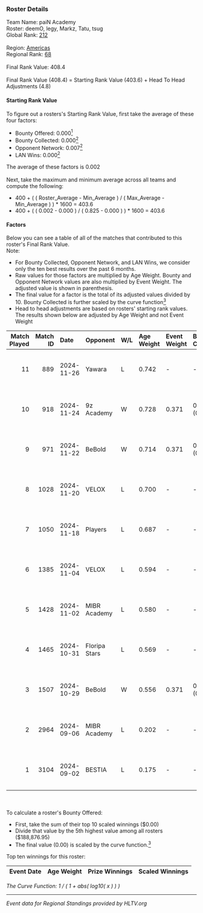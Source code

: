 ### Roster Details<br />
Team Name: paiN Academy<br />
Roster: deemO, legy, Markz, Tatu, tsug<br />
Global Rank: [212](../../standings_global_2025_02_03.md)<br />
<br />
Region: [Americas]( ../../standings_americas_2025_02_03.md)<br />
Regional Rank: [68]( ../../standings_americas_2025_02_03.md)<br />
<br />
Final Rank Value:  408.4<br />
<br />
Final Rank Value (408.4) = Starting Rank Value (403.6) + Head To Head Adjustments (4.8)<br />

#### Starting Rank Value<br />
To figure out a rosters's Starting Rank Value, first take the average of these four factors:<br />
- Bounty Offered: 0.000[<sup>1</sup>](#table2)
- Bounty Collected: 0.000[<sup>2</sup>](#table1)
- Opponent Network: 0.007[<sup>2</sup>](#table1)
- LAN Wins: 0.000[<sup>2</sup>](#table1)

The average of these factors is 0.002<br />
<br />
Next, take the maximum and minimum average across all teams and compute the following:<br />
- 400 + ( ( Roster_Average - Min_Average ) / ( Max_Average - Min_Average ) ) * 1600 = 403.6
- 400 + ( ( 0.002 - 0.000 ) / ( 0.825 - 0.000 ) ) * 1600 = 403.6


#### Factors<br />
Below you can see a table of all of the matches that contributed to this roster's Final Rank Value.<br />
Note:<br />

- For Bounty Collected, Opponent Network, and LAN Wins, we consider only the ten best results over the past 6 months.
- Raw values for those factors are multiplied by Age Weight. Bounty and Opponent Network values are also multiplied by Event Weight. The adjusted value is shown in parenthesis.
- The final value for a factor is the total of its adjusted values divided by 10. Bounty Collected is further scaled by the curve function[<sup>3</sup>](#curveFunction)
- Head to head adjustments are based on rosters' starting rank values. The results shown below are adjusted by Age Weight and not Event Weight
<span id="table1"></span><br />


| Match Played | Match ID | Date       | Opponent      | W/L | Age Weight | Event Weight | Bounty Collected | Opponent Network | LAN Wins  | H2H Adj. | Roster                         |
| -: | -: | :- | :- | :- | :- | :- | :- | :- | :- | -: | :- |
|           11 |      889 | 2024-11-26 | Yawara        | L   | 0.742      | -            | -                | -                | -         |    -3.39 | deemO, legy, Markz, Tatu, tsug |
|           10 |      918 | 2024-11-24 | 9z Academy    | W   | 0.728      | 0.371        | 0.000 (0.000)    | 0.277 (0.075)    | 0 (0.000) |    15.32 | deemO, legy, Markz, Tatu, tsug |
|            9 |      971 | 2024-11-22 | BeBold        | W   | 0.714      | 0.371        | 0.000 (0.000)    | 0.000 (0.000)    | 0 (0.000) |    11.21 | deemO, legy, Markz, Tatu, tsug |
|            8 |     1028 | 2024-11-20 | VELOX         | L   | 0.700      | -            | -                | -                | -         |    -7.01 | deemO, legy, Markz, Tatu, tsug |
|            7 |     1050 | 2024-11-18 | Players       | L   | 0.687      | -            | -                | -                | -         |    -2.88 | deemO, legy, Markz, Tatu, tsug |
|            6 |     1385 | 2024-11-04 | VELOX         | L   | 0.594      | -            | -                | -                | -         |    -6.06 | deemO, legy, Markz, Tatu, tsug |
|            5 |     1428 | 2024-11-02 | MIBR Academy  | L   | 0.580      | -            | -                | -                | -         |    -3.61 | deemO, legy, Markz, Tatu, tsug |
|            4 |     1465 | 2024-10-31 | Floripa Stars | L   | 0.569      | -            | -                | -                | -         |    -5.99 | deemO, legy, Markz, Tatu, tsug |
|            3 |     1507 | 2024-10-29 | BeBold        | W   | 0.556      | 0.371        | 0.000 (0.000)    | 0.000 (0.000)    | 0 (0.000) |     8.58 | deemO, legy, Markz, Tatu, tsug |
|            2 |     2964 | 2024-09-06 | MIBR Academy  | L   | 0.202      | -            | -                | -                | -         |    -1.21 | deemO, hug1, legy, Markz, Tatu |
|            1 |     3104 | 2024-09-02 | BESTIA        | L   | 0.175      | -            | -                | -                | -         |    -0.15 | deemO, hug1, legy, Markz, Tatu |

<br />
<span id="table2"></span><br />
To calculate a roster's Bounty Offered:<br />

- First, take the sum of their top 10 scaled winnings ($0.00)
- Divide that value by the 5th highest value among all rosters ($188,876.95)
- The final value (0.00) is scaled by the curve function.[<sup>3</sup>](#curveFunction)

Top ten winnings for this roster:<br />

| Event Date | Age Weight | Prize Winnings | Scaled Winnings |
| :- | -: | :- | :- |


<span id="curveFunction"></span>_The Curve Function: 1 / ( 1 + abs( log10( x ) ) )_<br />

---
_Event data for Regional Standings provided by HLTV.org_<br />
